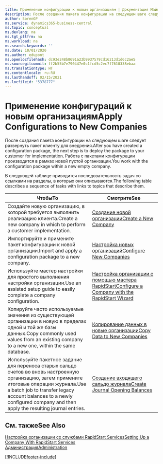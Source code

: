 ```yaml
---
title: Применение конфигурации к новым организациям | Документация Майкрософт
description: После создания пакета конфигурации на следующем шаге следует развернуть пакет клиенту для внедрения. Конфигурация используется для новой пустой организации.
author: SorenGP
ms.service: dynamics365-business-central
ms.topic: conceptual
ms.devlang: na
ms.tgt_pltfrm: na
ms.workload: na
ms.search.keywords: ''
ms.date: 10/01/2020
ms.author: edupont
ms.openlocfilehash: dc93e248b0691a23b9937579cd16213d1d6c2ae5
ms.sourcegitcommit: ff2b55b7e790447e0c1fcd5c2ec7f7610338ebaa
ms.translationtype: HT
ms.contentlocale: ru-RU
ms.lasthandoff: 02/15/2021
ms.locfileid: "5378777"
---
```

# <a name="apply-configurations-to-new-companies"></a><span data-ttu-id="68a95-104">Применение конфигураций к новым организациям</span><span class="sxs-lookup"><span data-stu-id="68a95-104">Apply Configurations to New Companies</span></span>
<span data-ttu-id="68a95-105">После создания пакета конфигурации на следующем шаге следует развернуть пакет клиенту для внедрения.</span><span class="sxs-lookup"><span data-stu-id="68a95-105">After you have created a configuration package, the next step is to deploy the package to your customer for implementation.</span></span> <span data-ttu-id="68a95-106">Работа с пакетами конфигурации производится в рамках новой пустой организации.</span><span class="sxs-lookup"><span data-stu-id="68a95-106">You work with the configuration package within a new empty company.</span></span>  

 <span data-ttu-id="68a95-107">В следующей таблице приводится последовательность задач со ссылками на разделы, в которых они описываются.</span><span class="sxs-lookup"><span data-stu-id="68a95-107">The following table describes a sequence of tasks with links to topics that describe them.</span></span>

|<span data-ttu-id="68a95-108">**Чтобы**</span><span class="sxs-lookup"><span data-stu-id="68a95-108">**To**</span></span>|<span data-ttu-id="68a95-109">**Смотрите**</span><span class="sxs-lookup"><span data-stu-id="68a95-109">**See**</span></span>|  
|------------|-------------|  
|<span data-ttu-id="68a95-110">Создайте новую организацию, в которой требуется выполнить реализацию клиента.</span><span class="sxs-lookup"><span data-stu-id="68a95-110">Create a new company in which to perform a customer implementation.</span></span>|[<span data-ttu-id="68a95-111">Создание новой организации</span><span class="sxs-lookup"><span data-stu-id="68a95-111">Create a New Company</span></span>](admin-how-to-create-a-new-company.md)|  
|<span data-ttu-id="68a95-112">Импортируйте и примените пакет конфигурации к новой организации.</span><span class="sxs-lookup"><span data-stu-id="68a95-112">Import and apply a configuration package to a new company.</span></span>|[<span data-ttu-id="68a95-113">Настройка новых организаций</span><span class="sxs-lookup"><span data-stu-id="68a95-113">Configure New Companies</span></span>](admin-how-to-configure-new-companies.md)|  
|<span data-ttu-id="68a95-114">Используйте мастер настройки для простого выполнения настройки организации.</span><span class="sxs-lookup"><span data-stu-id="68a95-114">Use an assisted setup guide to easily complete a company configuration.</span></span>|[<span data-ttu-id="68a95-115">Настройка организации с помощью мастера RapidStart</span><span class="sxs-lookup"><span data-stu-id="68a95-115">Configure a Company with the RapidStart Wizard</span></span>](admin-how-to-configure-a-company-with-the-rapidstart-wizard.md)|
|<span data-ttu-id="68a95-116">Копируйте часто используемые значения из существующей организации в новую в пределах одной и той же базы данных.</span><span class="sxs-lookup"><span data-stu-id="68a95-116">Copy commonly used values from an existing company to a new one, within the same database.</span></span>|[<span data-ttu-id="68a95-117">Копирование данных в новые организации</span><span class="sxs-lookup"><span data-stu-id="68a95-117">Copy Data to New Companies</span></span>](admin-how-to-copy-data-to-new-companies.md)|  
|<span data-ttu-id="68a95-118">Используйте пакетное задание для переноса старых сальдо счетов во вновь настроенную организацию, затем примените итоговые операции журнала.</span><span class="sxs-lookup"><span data-stu-id="68a95-118">Use a batch job to transfer legacy account balances to a newly configured company and then apply the resulting journal entries.</span></span>|[<span data-ttu-id="68a95-119">Создание входящего сальдо журнала</span><span class="sxs-lookup"><span data-stu-id="68a95-119">Create Journal Opening Balances</span></span>](admin-how-to-create-journal-opening-balances.md)|  

## <a name="see-also"></a><span data-ttu-id="68a95-120">См. также</span><span class="sxs-lookup"><span data-stu-id="68a95-120">See Also</span></span>  
[<span data-ttu-id="68a95-121">Настройка организации со службами RapidStart Services</span><span class="sxs-lookup"><span data-stu-id="68a95-121">Setting Up a Company With RapidStart Services</span></span>](admin-set-up-a-company-with-rapidstart.md)  
[<span data-ttu-id="68a95-122">Администрация</span><span class="sxs-lookup"><span data-stu-id="68a95-122">Administration</span></span>](admin-setup-and-administration.md)


[!INCLUDE[footer-include](includes/footer-banner.md)]